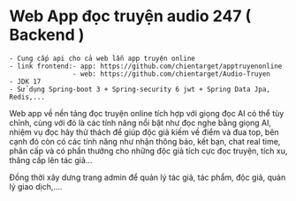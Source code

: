 # Web App đọc truyện audio 247 ( Backend )
    - Cung cấp api cho cả web lẫn app truyện online
    - link frontend:- app: https://github.com/chientarget/apptruyenonline
                    - web: https://github.com/chientarget/Audio-Truyen
    - JDK 17
    - Sử dụng Spring-boot 3 + Spring-security 6 jwt + Spring Data Jpa, Redis,...

Web app về nền tảng đọc truyện online tích hợp với giọng đọc AI có thể tùy chỉnh, cùng với đó là các tính năng nổi bật như đọc nghe bằng giọng AI, nhiệm vụ đọc hây thử thách để giúp độc giả kiếm về điểm và đua top, bên cạnh đó còn có các tính năng như nhận thông báo, kết bạn, chat real time, phân cấp và có phần thưởng cho những độc giả tích cực đọc truyện, tích xu, thăng cấp lên tác giả...

Đồng thời xây dưng trang admin để quản lý tác giả, tác phẩm, độc giả, quản lý giao dịch,....
